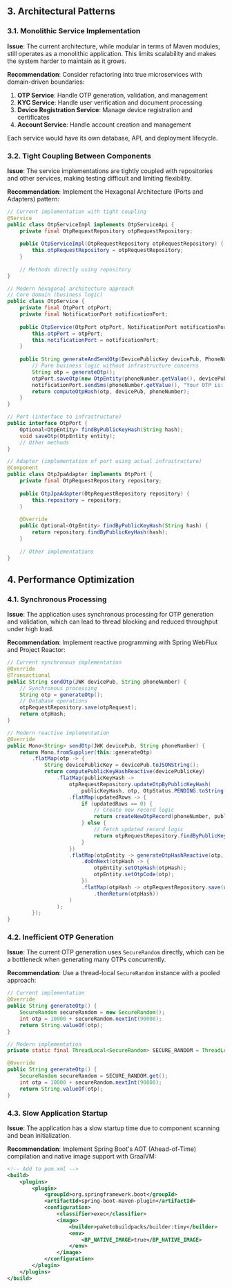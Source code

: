 ## 3. Architectural Patterns

### 3.1. Monolithic Service Implementation

**Issue**: The current architecture, while modular in terms of Maven modules, still operates as a monolithic application. This limits scalability and makes the system harder to maintain as it grows.

**Recommendation**: Consider refactoring into true microservices with domain-driven boundaries:

1. **OTP Service**: Handle OTP generation, validation, and management
2. **KYC Service**: Handle user verification and document processing
3. **Device Registration Service**: Manage device registration and certificates
4. **Account Service**: Handle account creation and management

Each service would have its own database, API, and deployment lifecycle.

### 3.2. Tight Coupling Between Components

**Issue**: The service implementations are tightly coupled with repositories and other services, making testing difficult and limiting flexibility.

**Recommendation**: Implement the Hexagonal Architecture (Ports and Adapters) pattern:

```java
// Current implementation with tight coupling
@Service
public class OtpServiceImpl implements OtpServiceApi {
    private final OtpRequestRepository otpRequestRepository;
    
    public OtpServiceImpl(OtpRequestRepository otpRequestRepository) {
        this.otpRequestRepository = otpRequestRepository;
    }
    
    // Methods directly using repository
}

// Modern hexagonal architecture approach
// Core domain (business logic)
public class OtpService {
    private final OtpPort otpPort;
    private final NotificationPort notificationPort;
    
    public OtpService(OtpPort otpPort, NotificationPort notificationPort) {
        this.otpPort = otpPort;
        this.notificationPort = notificationPort;
    }
    
    public String generateAndSendOtp(DevicePublicKey devicePub, PhoneNumber phoneNumber) {
        // Pure business logic without infrastructure concerns
        String otp = generateOtp();
        otpPort.saveOtp(new OtpEntity(phoneNumber.getValue(), devicePub.getHash(), otp));
        notificationPort.sendSms(phoneNumber.getValue(), "Your OTP is: " + otp);
        return computeOtpHash(otp, devicePub, phoneNumber);
    }
}

// Port (interface to infrastructure)
public interface OtpPort {
    Optional<OtpEntity> findByPublicKeyHash(String hash);
    void saveOtp(OtpEntity entity);
    // Other methods
}

// Adapter (implementation of port using actual infrastructure)
@Component
public class OtpJpaAdapter implements OtpPort {
    private final OtpRequestRepository repository;
    
    public OtpJpaAdapter(OtpRequestRepository repository) {
        this.repository = repository;
    }
    
    @Override
    public Optional<OtpEntity> findByPublicKeyHash(String hash) {
        return repository.findByPublicKeyHash(hash);
    }
    
    // Other implementations
}
```

## 4. Performance Optimization

### 4.1. Synchronous Processing

**Issue**: The application uses synchronous processing for OTP generation and validation, which can lead to thread blocking and reduced throughput under high load.

**Recommendation**: Implement reactive programming with Spring WebFlux and Project Reactor:

```java
// Current synchronous implementation
@Override
@Transactional
public String sendOtp(JWK devicePub, String phoneNumber) {
    // Synchronous processing
    String otp = generateOtp();
    // Database operations
    otpRequestRepository.save(otpRequest);
    return otpHash;
}

// Modern reactive implementation
@Override
public Mono<String> sendOtp(JWK devicePub, String phoneNumber) {
    return Mono.fromSupplier(this::generateOtp)
        .flatMap(otp -> {
            String devicePublicKey = devicePub.toJSONString();
            return computePublicKeyHashReactive(devicePublicKey)
                .flatMap(publicKeyHash -> 
                    otpRequestRepository.updateOtpByPublicKeyHash(
                        publicKeyHash, otp, OtpStatus.PENDING.toString(), LocalDateTime.now())
                    .flatMap(updatedRows -> {
                        if (updatedRows == 0) {
                            // Create new record logic
                            return createNewOtpRecord(phoneNumber, publicKeyHash, otp);
                        } else {
                            // Fetch updated record logic
                            return otpRequestRepository.findByPublicKeyHash(publicKeyHash);
                        }
                    })
                    .flatMap(otpEntity -> generateOtpHashReactive(otp, devicePub, phoneNumber)
                        .doOnNext(otpHash -> {
                            otpEntity.setOtpHash(otpHash);
                            otpEntity.setOtpCode(otp);
                        })
                        .flatMap(otpHash -> otpRequestRepository.save(otpEntity)
                            .thenReturn(otpHash))
                    )
                );
        });
}
```

### 4.2. Inefficient OTP Generation

**Issue**: The current OTP generation uses `SecureRandom` directly, which can be a bottleneck when generating many OTPs concurrently.

**Recommendation**: Use a thread-local `SecureRandom` instance with a pooled approach:

```java
// Current implementation
@Override
public String generateOtp() {
    SecureRandom secureRandom = new SecureRandom();
    int otp = 10000 + secureRandom.nextInt(90000);
    return String.valueOf(otp);
}

// Modern implementation
private static final ThreadLocal<SecureRandom> SECURE_RANDOM = ThreadLocal.withInitial(SecureRandom::new);

@Override
public String generateOtp() {
    SecureRandom secureRandom = SECURE_RANDOM.get();
    int otp = 10000 + secureRandom.nextInt(90000);
    return String.valueOf(otp);
}
```

### 4.3. Slow Application Startup

**Issue**: The application has a slow startup time due to component scanning and bean initialization.

**Recommendation**: Implement Spring Boot's AOT (Ahead-of-Time) compilation and native image support with GraalVM:

```xml
<!-- Add to pom.xml -->
<build>
    <plugins>
        <plugin>
            <groupId>org.springframework.boot</groupId>
            <artifactId>spring-boot-maven-plugin</artifactId>
            <configuration>
                <classifier>exec</classifier>
                <image>
                    <builder>paketobuildpacks/builder:tiny</builder>
                    <env>
                        <BP_NATIVE_IMAGE>true</BP_NATIVE_IMAGE>
                    </env>
                </image>
            </configuration>
        </plugin>
    </plugins>
</build>